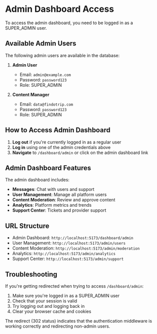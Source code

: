 # Admin Dashboard Access

To access the admin dashboard, you need to be logged in as a SUPER_ADMIN user.

## Available Admin Users

The following admin users are available in the database:

1. **Admin User**
   - Email: `admin@example.com`
   - Password: `password123`
   - Role: SUPER_ADMIN

2. **Content Manager**
   - Email: `data@findotrip.com`
   - Password: `password123`
   - Role: SUPER_ADMIN

## How to Access Admin Dashboard

1. **Log out** if you're currently logged in as a regular user
2. **Log in** using one of the admin credentials above
3. **Navigate** to `/dashboard/admin` or click on the admin dashboard link

## Admin Dashboard Features

The admin dashboard includes:

- **Messages**: Chat with users and support
- **User Management**: Manage all platform users
- **Content Moderation**: Review and approve content
- **Analytics**: Platform metrics and trends
- **Support Center**: Tickets and provider support

## URL Structure

- Admin Dashboard: `http://localhost:5173/dashboard/admin`
- User Management: `http://localhost:5173/admin/users`
- Content Moderation: `http://localhost:5173/admin/moderation`
- Analytics: `http://localhost:5173/admin/analytics`
- Support Center: `http://localhost:5173/admin/support`

## Troubleshooting

If you're getting redirected when trying to access `/dashboard/admin`:

1. Make sure you're logged in as a SUPER_ADMIN user
2. Check that your session is valid
3. Try logging out and logging back in
4. Clear your browser cache and cookies

The redirect (302 status) indicates that the authentication middleware is working correctly and redirecting non-admin users.
